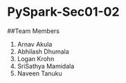 # PySpark-Sec01-02

##Team Members

1. Arnav Akula
2. Abhilash Dhumala 
3. Logan Krohn
4. SriSathya Mamidala
5. Naveen Tanuku


